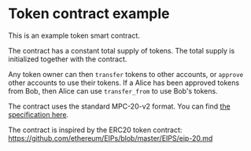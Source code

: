 # Token contract example

This is an example token smart contract.

The contract has a constant total supply of tokens.
The total supply is initialized together with the contract.

Any token owner can then `transfer` tokens to other accounts, or `approve` other accounts to use their tokens.
If a Alice has been approved tokens from Bob, then Alice can use `transfer_from` to use Bob's tokens.

The contract uses the standard MPC-20-v2 format. You can find [the specification here](https://partisiablockchain.gitlab.io/documentation/smart-contracts/integration/mpc-20-token-contract.html#version-2).

The contract is inspired by the ERC20 token contract:
<https://github.com/ethereum/EIPs/blob/master/EIPS/eip-20.md>